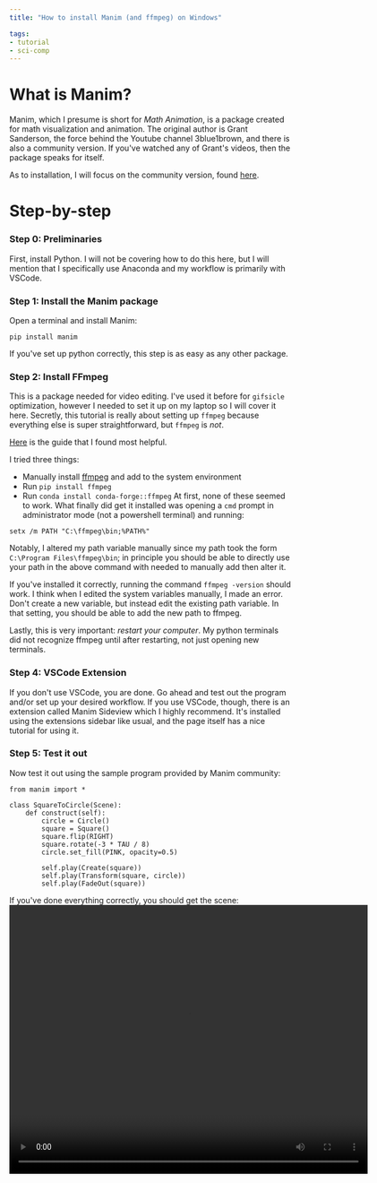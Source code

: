 ```yaml
---
title: "How to install Manim (and ffmpeg) on Windows"

tags:
- tutorial
- sci-comp
---
```


# What is Manim?

Manim, which I presume is short for *Math Animation*, is a package created for math visualization and animation. The original author is Grant Sanderson, the force behind the Youtube channel 3blue1brown, and there is also a community version. If you've watched any of Grant's videos, then the package speaks for itself. 

As to installation, I will focus on the community version, found [here](https://github.com/ManimCommunity/manim). 

# Step-by-step

### Step 0: Preliminaries

First, install Python. I will not be covering how to do this here, but I will mention that I specifically use Anaconda and my workflow is primarily with VSCode. 

### Step 1: Install the Manim package

Open a terminal and install Manim:
```
pip install manim
```
If you've set up python correctly, this step is as easy as any other package.

### Step 2: Install FFmpeg

This is a package needed for video editing. I've used it before for `gifsicle` optimization, however I needed to set it up on my laptop so I will cover it here. Secretly, this tutorial is really about setting up `ffmpeg` because everything else is super straightforward, but `ffmpeg` is *not*. 

[Here](https://www.wikihow.com/Install-FFmpeg-on-Windows) is the guide that I found most helpful. 

I tried three things:
- Manually install [ffmpeg](https://ffmpeg.org/download.html) and add to the system environment
- Run `pip install ffmpeg`
- Run `conda install conda-forge::ffmpeg`
At first, none of these seemed to work. What finally did get it installed was opening a `cmd` prompt in administrator mode (not a powershell terminal) and running:
```
setx /m PATH "C:\ffmpeg\bin;%PATH%"
```
Notably, I altered my path variable manually since my path took the form `C:\Program Files\ffmpeg\bin`; in principle you should be able to directly use your path in the above command with needed to manually add then alter it. 

If you've installed it correctly, running the command `ffmpeg -version` should work. I think when I edited the system variables manually, I made an error. Don't create a new variable, but instead edit the existing path variable. In that setting, you should be able to add the new path to ffmpeg. 

Lastly, this is very important: *restart your computer*. My python terminals did not recognize ffmpeg until after restarting, not just opening new terminals. 

### Step 4: VSCode Extension 

If you don't use VSCode, you are done. Go ahead and test out the program and/or set up your desired workflow. If you use VSCode, though, there is an extension called Manim Sideview which I highly recommend. It's installed using the extensions sidebar like usual, and the page itself has a nice tutorial for using it.


### Step 5: Test it out

Now test it out using the sample program provided by Manim community:
```
from manim import *

class SquareToCircle(Scene):
    def construct(self):
        circle = Circle()
        square = Square()
        square.flip(RIGHT)
        square.rotate(-3 * TAU / 8)
        circle.set_fill(PINK, opacity=0.5)

        self.play(Create(square))
        self.play(Transform(square, circle))
        self.play(FadeOut(square))
```
If you've done everything correctly, you should get the scene:
<video width="640" height="480" controls>
  <source src="assets\videos\SquareToCircle.mp4" type="video/mp4">
If you see this, the video is not displayed correctly.
</video> 